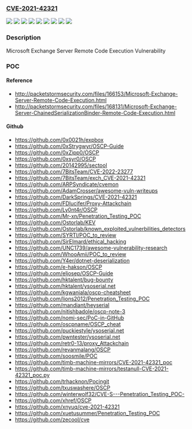 ### [CVE-2021-42321](https://cve.mitre.org/cgi-bin/cvename.cgi?name=CVE-2021-42321)
![](https://img.shields.io/static/v1?label=Product&message=Microsoft%20Exchange%20Server%202016%20Cumulative%20Update%2021&color=blue)
![](https://img.shields.io/static/v1?label=Product&message=Microsoft%20Exchange%20Server%202016%20Cumulative%20Update%2022&color=blue)
![](https://img.shields.io/static/v1?label=Product&message=Microsoft%20Exchange%20Server%202019%20Cumulative%20Update%2010&color=blue)
![](https://img.shields.io/static/v1?label=Product&message=Microsoft%20Exchange%20Server%202019%20Cumulative%20Update%2011&color=blue)
![](https://img.shields.io/static/v1?label=Version&message=15.0.0%3C%2015.01.2375.017%20&color=brighgreen)
![](https://img.shields.io/static/v1?label=Version&message=15.01.0%3C%2015.01.2308.020%20&color=brighgreen)
![](https://img.shields.io/static/v1?label=Version&message=15.02.0%3C%2015.02.0792.019%20&color=brighgreen)
![](https://img.shields.io/static/v1?label=Version&message=15.02.0%3C%2015.02.0986.014%20&color=brighgreen)
![](https://img.shields.io/static/v1?label=Vulnerability&message=Remote%20Code%20Execution&color=brighgreen)

### Description

Microsoft Exchange Server Remote Code Execution Vulnerability

### POC

#### Reference
- http://packetstormsecurity.com/files/166153/Microsoft-Exchange-Server-Remote-Code-Execution.html
- http://packetstormsecurity.com/files/168131/Microsoft-Exchange-Server-ChainedSerializationBinder-Remote-Code-Execution.html

#### Github
- https://github.com/0x0021h/expbox
- https://github.com/0xStrygwyr/OSCP-Guide
- https://github.com/0xZipp0/OSCP
- https://github.com/0xsyr0/OSCP
- https://github.com/20142995/sectool
- https://github.com/7BitsTeam/CVE-2022-23277
- https://github.com/7BitsTeam/exch_CVE-2021-42321
- https://github.com/ARPSyndicate/cvemon
- https://github.com/AdamCrosser/awesome-vuln-writeups
- https://github.com/DarkSprings/CVE-2021-42321
- https://github.com/FDlucifer/Proxy-Attackchain
- https://github.com/Ly0nt4r/OSCP
- https://github.com/Mr-xn/Penetration_Testing_POC
- https://github.com/Ostorlab/KEV
- https://github.com/Ostorlab/known_exploited_vulnerbilities_detectors
- https://github.com/SYRTI/POC_to_review
- https://github.com/SirElmard/ethical_hacking
- https://github.com/UNC1739/awesome-vulnerability-research
- https://github.com/WhooAmii/POC_to_review
- https://github.com/Y4er/dotnet-deserialization
- https://github.com/e-hakson/OSCP
- https://github.com/eljosep/OSCP-Guide
- https://github.com/hktalent/bug-bounty
- https://github.com/hktalent/ysoserial.net
- https://github.com/kgwanjala/oscp-cheatsheet
- https://github.com/lions2012/Penetration_Testing_POC
- https://github.com/mandiant/heyserial
- https://github.com/nitishbadole/oscp-note-3
- https://github.com/nomi-sec/PoC-in-GitHub
- https://github.com/oscpname/OSCP_cheat
- https://github.com/puckiestyle/ysoserial.net
- https://github.com/pwntester/ysoserial.net
- https://github.com/retr0-13/proxy_Attackchain
- https://github.com/revanmalang/OSCP
- https://github.com/soosmile/POC
- https://github.com/timb-machine-mirrors/CVE-2021-42321_poc
- https://github.com/timb-machine-mirrors/testanull-CVE-2021-42321_poc.py
- https://github.com/trhacknon/Pocingit
- https://github.com/txuswashere/OSCP
- https://github.com/winterwolf32/CVE-S---Penetration_Testing_POC-
- https://github.com/xhref/OSCP
- https://github.com/xnyuq/cve-2021-42321
- https://github.com/xuetusummer/Penetration_Testing_POC
- https://github.com/zecool/cve

